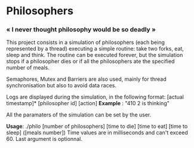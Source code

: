# Philosophers
### « I never thought philosophy would be so deadly »

This project consists in a simulation of philosophers (each being represented by a thread) executing a simple routine: take two forks, eat, sleep and think.
The routine can be executed forever, but the simulation stops if a philosopher dies or if all the philosophers ate the specified number of meals.

Semaphores, Mutex and Barriers are also used, mainly for thread synchronisation but also to avoid data races.

Logs are displayed during the simulation, in the following format:
[actual timestamp]* [philosopher id] [action]
__Example__ : "410 2 is thinking"

All the paramaters of the simulation can be set by the user.

__Usage__: ./philo [number of philosophers] [time to die] [time to eat] [time to sleep] ([meals number])
Time values are in milliseconds and can't exceed 60. Last argument is optionnal.
